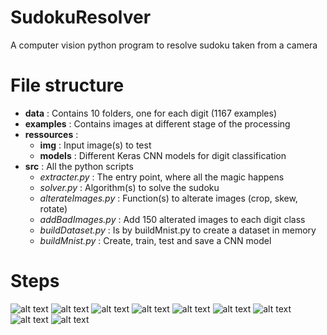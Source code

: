 # SudokuResolver
A computer vision python program to resolve sudoku taken from a camera

# File structure
- **data**        : Contains 10 folders, one for each digit (1167 examples)
- **examples**    : Contains images at different stage of the processing
- **ressources**  :
  - **img**               : Input image(s) to test
  - **models**            : Different Keras CNN models for digit classification
- **src**         : All the python scripts
  - *extracter.py*      : The entry point, where all the magic happens
  - *solver.py*         : Algorithm(s) to solve the sudoku
  - *alterateImages.py* : Function(s) to alterate images (crop, skew, rotate)
  - *addBadImages.py*   : Add 150 alterated images to each digit class
  - *buildDataset.py*   : Is by buildMnist.py to create a dataset in memory
  - *buildMnist.py*     : Create, train, test and save a CNN model

# Steps
![alt text](https://raw.githubusercontent.com/MrEliptik/SudokuResolver/master/examples/original.png)
![alt text](https://raw.githubusercontent.com/MrEliptik/SudokuResolver/master/examples/blurred.png)
![alt text](https://raw.githubusercontent.com/MrEliptik/SudokuResolver/master/examples/adaptive_treshold.png)
![alt text](https://raw.githubusercontent.com/MrEliptik/SudokuResolver/master/examples/dilated.png)
![alt text](https://raw.githubusercontent.com/MrEliptik/SudokuResolver/master/examples/contours.png)
![alt text](https://raw.githubusercontent.com/MrEliptik/SudokuResolver/master/examples/corners.png)
![alt text](https://raw.githubusercontent.com/MrEliptik/SudokuResolver/master/examples/cropped_perspective_fixed.png)
![alt text](https://raw.githubusercontent.com/MrEliptik/SudokuResolver/master/examples/grid_applied.png)
![alt text](https://raw.githubusercontent.com/MrEliptik/SudokuResolver/master/examples/result.png)

